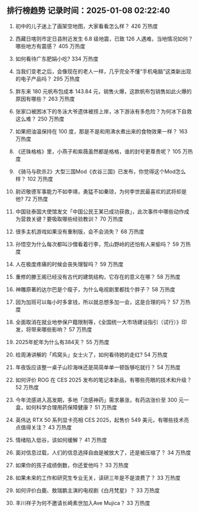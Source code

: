
## 排行榜趋势 记录时间：2025-01-08 02:22:40
  
  1. 初中的儿子迷上了画架空地图，大家看看怎么样？ 426 万热度
    
  2. 西藏日喀则市定日县附近发生 6.8 级地震，已致 126 人遇难，当地情况如何？哪些地方有震感？ 405 万热度
    
  3. 如何看待广东肥娟小吃? 334 万热度
    
  4. 当我们变老之后，会像现在的老人一样，几乎完全不懂“手机电脑”这类新出现的电子产品吗？ 295 万热度
    
  5. 胖东来 180 元帆布包成本 143.84 元，销售火爆，这款帆布包销售如此火爆的原因有哪些？ 263 万热度
    
  6. 张家口被困冰下的冬泳大爷遗体被捞上岸，冰下游泳有多危险？为何冰下自救这么难？ 250 万热度
    
  7. 如果把油温保持在 100 度，那是不是和用沸水煮出来的食物效果一样？ 163 万热度
    
  8. 《还珠格格》里，小燕子和紫薇虽然都是格格，谁的封号更尊贵呢？ 105 万热度
    
  9. 《骑马与砍杀2》大型三国Mod《衣谷三国》已发布，你觉得这个Mod怎么样？ 102 万热度
    
  10. 尉迟敬德军事能力不如李靖，勇猛不如秦琼，为何李世民最喜欢的武将却是他? 72 万热度
    
  11. 中国驻泰国大使馆发文「中国公民王某已成功获救」，此次事件中哪些动作成为营救关键？要吸取哪些经验教训？ 70 万热度
    
  12. 很多主机游戏如果没有重制版，会不会消失？ 68 万热度
    
  13. 孙悟空为什么每次都叫沙僧看着行李，荒山野岭的还怕有人来偷吗？ 59 万热度
    
  14. 人在极度疼痛的时候会丧失理智吗？ 59 万热度
    
  15. 重修的滕王阁已经没有古代的建筑结构，它存在的意义在哪？ 58 万热度
    
  16. 神雕原著的达尔巴是个瘦子，为什么电视剧里都找个胖子？ 58 万热度
    
  17. 因为加班可以每小时多拿钱，所以就总想多加一会，这是合理的吗？ 57 万热度
    
  18. 全面取消在就业地参保户籍限制等，《全国统一大市场建设指引（试行）》印发，将带来哪些影响？ 57 万热度
    
  19. 2025年蛇年为什么有384天？ 55 万热度
    
  20. 给周涛讲解的「鸡窝头」女士火了，如何看待她的走红? 54 万热度
    
  21. 年夜饭应该整一桌子山珍海味还是简简单单一顿饭够吃就行？ 54 万热度
    
  22. 如何评价 ROG 在 CES 2025 发布的笔记本新品，有哪些亮眼的技术和升级？ 52 万热度
    
  23. 今年流感进入高发期，多地「流感神药」需求暴涨，有药店涨价至 300 元一盒，如何科学合理用药保障健康？ 51 万热度
    
  24. 英伟达 RTX 50 系列显卡亮相 CES 2025，起售价 549 美元，有哪些技术亮点值得关注？ 43 万热度
    
  25. 情绪陷入低谷，该如何缓解？ 41 万热度
    
  26. 面对信息过载，人们的信息选择自由是被放大了，还是被压缩了？ 34 万热度
    
  27. 如果你的孩子成绩倒数，你还爱他吗？ 33 万热度
    
  28. 如果未来的工作和研究生专业无关，读研三年是不是浪费了？ 33 万热度
    
  29. 如何评价白鹿、敖瑞鹏主演的电视剧《白月梵星》？ 33 万热度
    
  30. 丰川祥子为何不邀请长崎素世加入Ave Mujica？ 33 万热度
    